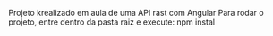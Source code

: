 Projeto krealizado em aula de uma API rast com Angular
Para rodar o projeto, entre dentro da pasta raiz e execute: npm instal
